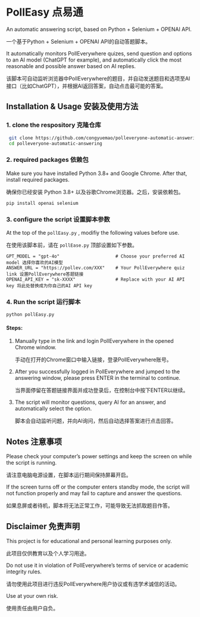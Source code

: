 # PollEasy 点易通

An automatic answering script, based on Python + Selenium + OPENAI API.

一个基于Python + Selenium + OPENAI API的自动答题脚本。

It automatically monitors PollEverywhere quizes, send question and options to an AI model (ChatGPT for example), and automatically click the most reasonable and possible answer based on AI replies.

该脚本可自动监听浏览器中PollEverywhere的题目，并自动发送题目和选项至AI接口（比如ChatGPT），并根据AI返回答案，自动点击最可能的答案。

## Installation & Usage 安装及使用方法

### 1. clone the respository 克隆仓库

   ```bash
    git clone https://github.com/congyuemao/polleveryone-automatic-answering.git
    cd polleveryone-automatic-answering
   ```

### 2. required packages 依赖包
   Make sure you have installed Python 3.8+ and Google Chrome. After that, install required packages.
   
   确保你已经安装 Python 3.8+ 以及谷歌Chrome浏览器。之后，安装依赖包。
   
    pip install openai selenium
   
### 3. configure the script 设置脚本参数

At the top of the `pollEasy.py` , modifiy the following values before use.

在使用该脚本前，请在 `pollEase.py` 顶部设置如下参数。

```
GPT_MODEL = "gpt-4o"                     # Choose your preferred AI model 选择你喜欢的AI模型
ANSWER_URL = "https://pollev.com/XXX"    # Your PollEverywhere quiz link 设置PollEverywhere答题链接
OPENAI_API_KEY = "sk-XXXX"               # Replace with your AI API key 将此处替换成为你自己的AI API key
```

###  4. Run the script 运行脚本

    python pollEasy.py
    
    
#### Steps:

1. Manually type in the link and login PollEverywhere in the opened Chrome window. 
   
   手动在打开的Chrome窗口中输入链接，登录PollEverywhere账号。
   
3. After you successfully logged in PollEverywhere and jumped to the answering window, please press ENTER in the terminal to continue.
   
   当界面停留在答题链接界面并成功登录后，在控制台中按下ENTER以继续。
   
5. The script will monitor questions, query AI for an answer, and automatically select the option.
   
   脚本会自动监听问题，并向AI询问，然后自动选择答案进行点击回答。

## Notes 注意事项

Please check your computer’s power settings and keep the screen on while the script is running. 

请注意电脑电源设置，在脚本运行期间保持屏幕开启。

If the screen turns off or the computer enters standby mode, the script will not function properly and may fail to capture and answer the questions.

如果息屏或者待机，脚本将无法正常工作，可能导致无法抓取题目作答。

## Disclaimer 免责声明

This project is for educational and personal learning purposes only.

此项目仅供教育以及个人学习用途。

Do not use it in violation of PollEverywhere’s terms of service or academic integrity rules.

请勿使用此项目进行违反PollEverywhere用户协议或有违学术诚信的活动。

Use at your own risk.

使用责任由用户自负。
